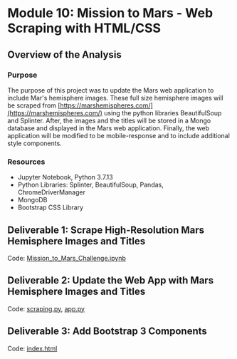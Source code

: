 # Module 10: Mission to Mars - Web Scraping with HTML/CSS

## Overview of the Analysis

### Purpose
The purpose of this project was to update the Mars web application to include Mar's hemisphere images. These full size hemisphere images will be scraped from [https://marshemispheres.com/](https://marshemispheres.com/) using the python libraries BeautifulSoup and Splinter. After, the images and the titles will be stored in a Mongo database and displayed in the Mars web application. Finally, the web application will be modified to be mobile-response and to include additional style components. 

### Resources
* Jupyter Notebook, Python 3.7.13
* Python Libraries: Splinter, BeautifulSoup, Pandas, ChromeDriverManager
* MongoDB
* Bootstrap CSS Library

## Deliverable 1: Scrape High-Resolution Mars Hemisphere Images and Titles
Code: [Mission_to_Mars_Challenge.ipynb](https://github.com/daniel-sh-au/UofT_DataBC_Module10_Mission-to-Mars/blob/main/Mission_to_Mars_Challenge.ipynb)

## Deliverable 2: Update the Web App with Mars Hemisphere Images and Titles
Code: [scraping.py](https://github.com/daniel-sh-au/UofT_DataBC_Module10_Mission-to-Mars/blob/main/scraping.py), [app.py](https://github.com/daniel-sh-au/UofT_DataBC_Module10_Mission-to-Mars/blob/main/app.py)

## Deliverable 3: Add Bootstrap 3 Components
Code: [index.html](https://github.com/daniel-sh-au/UofT_DataBC_Module10_Mission-to-Mars/blob/main/templates/index.html)